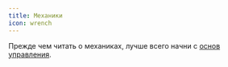 ```yaml
---
title: Механики
icon: wrench
---
```


Прежде чем читать о механиках, лучше всего начни с [основ управления](../controls/).
